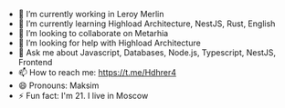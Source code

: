 - 🔭 I’m currently working in Leroy Merlin
- 🌱 I’m currently learning Highload Architecture, NestJS, Rust, English
- 👯 I’m looking to collaborate on Metarhia
- 🤔 I’m looking for help with Highload Architecture
- 💬 Ask me about Javascript, Databases, Node.js, Typescript, NestJS, Frontend
- 📫 How to reach me: https://t.me/Hdhrer4
- 😄 Pronouns: Maksim
- ⚡ Fun fact: I'm 21. I live in Moscow
